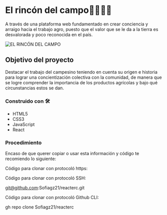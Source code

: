 # El rincón del campo👨‍🌾👩‍🌾

A través de una plataforma web fundamentado en crear conciencia y arraigo hacia el trabajo agro, puesto que el valor que se le da a la tierra es desvalorada y poco reconocida en el país.

![EL RINCÓN DEL CAMPO](https://user-images.githubusercontent.com/82523960/124968237-fc1c8180-dfea-11eb-9599-ba937bbeb2f6.png)

##  Objetivo del proyecto

Destacar el trabajo del campesino teniendo en cuenta su origen e historia para lograr una concientización colectiva con la comunidad, de manera que se logre comprender la importancia de los productos agrícolas y bajo qué circunstancias estos se dan.

###  Construido con 🛠️

 - HTML5
 - CSS3
 - JavaScript
 - React


### Procedimiento

Encaso de que querer copiar o usar esta información y código te recomiendo lo siguiente:

Código para clonar con protocoló https:





Código para clonar con protocoló SSH:


git@github.com:Sofiagz21/reacterc.git


Código para clonar con protocoló Github CLI:


gh repo clone Sofiagz21/reacterc
